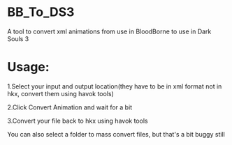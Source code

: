 # BB_To_DS3
A tool to convert xml animations from use in BloodBorne to use in Dark Souls 3

# Usage:

1.Select your input and output location(they have to be in xml format not in hkx, convert them using havok tools)

2.Click Convert Animation and wait for a bit

3.Convert your file back to hkx using havok tools

You can also select a folder to mass convert files, but that's a bit buggy still
